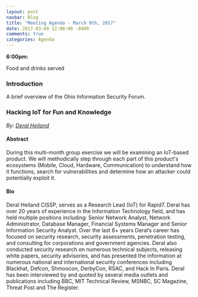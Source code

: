 ```yaml
---
layout: post
navbar: Blog
title: "Meeting Agenda - March 9th, 2017"
date: 2017-03-09 12:00:00 -0400
comments: true
categories: Agenda
---
```


**6:00pm:**

Food and drinks served

### Introduction

A brief overview of the Ohio Information Security Forum.

### **Hacking IoT for Fun and Knowledge**
_By: [Deral Heiland](https://twitter.com/Percent_X)_

#### Abstract

During this multi-month group exercise we will be examining an IoT-based
product. We will methodically step through each part of this product's ecosystems
(Mobile, Cloud, Hardware, Communication) to understand how it functions, search
for vulnerabilities and determine how an attacker could potentially exploit it.

#### Bio

Deral Heiland CISSP, serves as a Research Lead (IoT) for Rapid7. Deral has over
20 years of experience in the Information Technology field, and has held
multiple positions including: Senior Network Analyst, Network Administrator,
Database Manager, Financial Systems Manager and Senior Information Security
Analyst.  Over the last 8+ years Deral’s career has focused on security
research, security assessments, penetration testing, and consulting for
corporations and government agencies. Deral also conducted security research on
numerous technical subjects, releasing white papers, security advisories, and
has presented the information at numerous national and international security
conferences including Blackhat, Defcon, Shmoocon, DerbyCon, RSAC, and Hack In
Paris. Deral has been interviewed by and quoted by several media outlets and
publications including BBC, MIT Technical Review, MSNBC, SC Magazine, Threat
Post and The Register.
